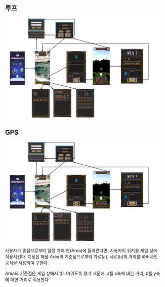 ## 루프
<p align="center">
	<img src="./images/Loop.png">
</p>


## GPS
<p align="center">
	<img src="./images/Loop.png">
</p>

사용자가 중점으로부터 일정 거리 안(Area)에 들어왔다면, 사용자의 위치를 게임 상에 적용시킨다.
지정된 해당 Area의 기준점으로부터 가로(a), 세로(b)의 거리를 하버사인 공식을 사용하여 구한다.

Area의 기준점은 게임 상에서 (0, 0)이도록 했기 때문에, a를 x축에 대한 거리, b를 y축에 대한 거리로 적용한다.
